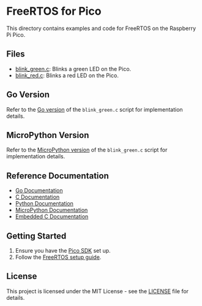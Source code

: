 # FreeRTOS for Pico

This directory contains examples and code for FreeRTOS on the Raspberry Pi Pico.

## Files
- [blink_green.c](https://github.com/smaruf/go-lang-study/blob/master/src/tiny/freeRTOS/blink_green.c): Blinks a green LED on the Pico.
- [blink_red.c](https://github.com/smaruf/go-lang-study/blob/master/src/tiny/freeRTOS/blink_red.c): Blinks a red LED on the Pico.

## Go Version
Refer to the [Go version](https://github.com/smaruf/go-lang-study/blob/master/src/tiny/freeRTOS/blink_green.go) of the `blink_green.c` script for implementation details.

## MicroPython Version
Refer to the [MicroPython version](https://github.com/smaruf/go-lang-study/blob/master/src/tiny/freeRTOS/blink_green.py) of the `blink_green.c` script for implementation details.

## Reference Documentation
- [Go Documentation](https://golang.org/doc/)
- [C Documentation](https://en.cppreference.com/w/c)
- [Python Documentation](https://docs.python.org/3/)
- [MicroPython Documentation](https://docs.micropython.org/en/latest/)
- [Embedded C Documentation](https://www.embedded.com/embedded-c/)

## Getting Started
1. Ensure you have the [Pico SDK](https://github.com/raspberrypi/pico-sdk) set up.
2. Follow the [FreeRTOS setup guide](https://www.freertos.org/Documentation/RTOS_book.html).

## License
This project is licensed under the MIT License - see the [LICENSE](../../LICENSE) file for details.
